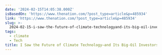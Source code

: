```yaml
---
date: '2024-02-15T14:05:38.000Z'
isBasedOn: 'https://www.thenation.com/?post_type=article&p=485934'
link: 'https://www.thenation.com/?post_type=article&p=485934'
slug: >-
  2024-02-15-i-saw-the-future-of-climate-technologyand-its-big-oil-investors-or-the-nati
tags:
  - climate
  - Tech
title: I Saw the Future of Climate Technology—and Its Big-Oil Investors | The Nati
---
```


